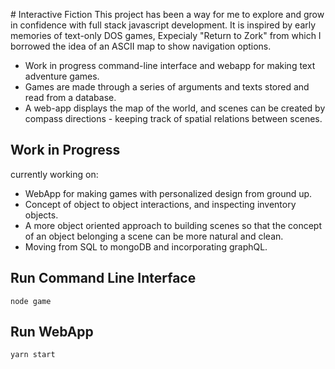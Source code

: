 <p align="center">
<a href="https://drive.google.com/uc?export=view&id=1TIQ6_uUJkeBDNwwGrnXZKQT3KmHfcYaO" alt="Screen_Shot_2018_09_14_at_10_06_36_AM" border="0"></a>
</p>
# Interactive Fiction
This project has been a way for me to explore and grow in confidence with full stack javascript development. 
It is inspired by early memories of text-only DOS games, Expecialy "Return to Zork" from which I borrowed the idea of an ASCII map to show navigation options. 

- Work in progress command-line interface and webapp for making text adventure games.
- Games are made through a series of arguments and texts stored and read from a database.
- A web-app displays the map of the world, and scenes can be created by compass directions - keeping track of spatial       relations between scenes.

## Work in Progress
currently working on:
- WebApp for making games with personalized design from ground up. 
- Concept of object to object interactions, and inspecting inventory objects. 
- A more object oriented approach to building scenes so that the concept of an object belonging a scene can be more natural and clean. 
- Moving from SQL to mongoDB and incorporating graphQL.

## Run Command Line Interface
```
node game
```

## Run WebApp
```
yarn start
```
